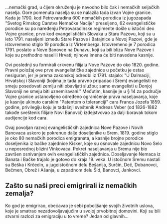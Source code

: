 ...nemački grad, u čijem okruženju je navodno bilo čak i nemačkih seljačkih naselja. Gore pomenuta naselja su se nalazila tada izvan Vojne granice. Kada je 1790. kod Petrovaradina 600 nemačkih porodica iz jugozapada "Svetog Rimskog Carstva Nemačke Nacije" preseljeno, 62 evangelističke porodice su po naređenju Petrovaradinske regimente došle u istočni deo Vojne granice, prvo kod evangelističkih Slovaka u Staru Pazovu, koji su u leto 1791. naseljeni između Stare Pazove i Batajnice u Novoj Pazovi, gde je istovremeno stiglo 19 porodica iz Virtemberga. Istovremeno je 7 porodica 1791. poslato u Nove Banovce na Dunavu, koji su bili blizu Nove Pazove i koje su prethodno naselili Hrvati; njihova imena će biti navedena kasnije.

Ovi poslednji su formirali crkvenu filijalu Nove Pazove do oko 1820. godine. Pravni položaj ove prve evangelističke zajednice u početku je ostao nesiguran, jer je prema zakonskoj odredbi iz 1791. stajalo: "U Dalmaciji, Hrvatskoj i Slavoniji (kojima je tada pravno pripadao i Srem) evangelisti ne smeju posedovati zemlju niti obavljati službu; samo evangelisti u Donjoj Slavoniji ne smeju biti uznemiravani." Međutim, kasnije je u § 14 za područje Vojne granice ustanovljeno određeno ograničenje prava naseljavanja, koje je kasnije ukinuto carskim "Patentom o toleranciji" cara Franca Jozefa 1859. godine, privilegiju koju je tadašnji sveštenik Andreas Veber (od 1826-1882 takođe sveštenik filijale Novi Banovci) izdejstvovao za dalji boravak tokom audijencije kod cara.

Ovaj povoljan razvoj evangelističkih zajednica Nove Pazove i Novih Banovaca uskoro je pokrenuo dalje doseljenike u Srem. 1819. godine stiglo je oko 80 nemačkih porodica emigranata, a kasnije brojne porodice doseljenika iz bačke zajednice Kisker, koje su osnovale zajednicu Novo Selo u neposrednoj blizini Vinkovaca. Pokret naseljavanja u Sremu nije bio završen osnivanjem ovih evangelističkih zajednica. Doseljavanje Nemaca iz Banata i Bačke trajalo je gotovo do kraja 19. veka. U istočnom Sremu nastali su Beška i Krčedin, u jugoistočnom delu Bešanija, Surčin, Deč, Dobanovci, Bečmen, Obrež i Ašanja, u zapadnom delu Šid, Banovci, Jankovci.

## Zašto su naši preci emigrirali iz nemačkih zemalja?

Ko god je emigrirao, obećavao je sebi poboljšanje svojih životnih uslova, koje je smatrao nezadovoljavajućim u svojoj prvobitnoj domovini. Koji su bili stvarni razlozi za emigraciju u to vreme? Jedan od glavnih...